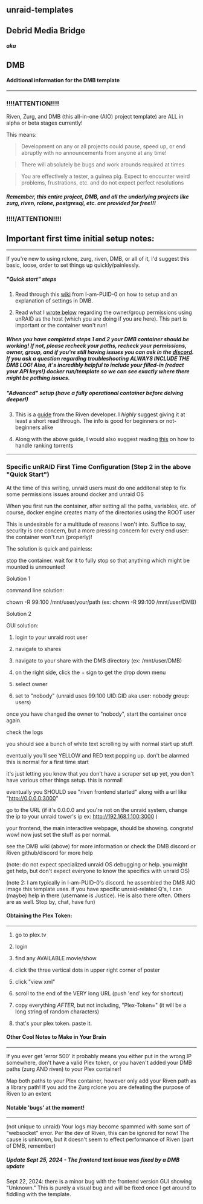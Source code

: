## unraid-templates

## Debrid Media Bridge

##### aka

## DMB

#### Additional information for the DMB template
---

### !!!!ATTENTION!!!!

Riven, Zurg, and DMB (this all-in-one (AIO) project template) are ALL in alpha or beta stages currently!

This means:

> Development on any or all projects could pause, speed up, or end abruptly with no announcements from anyone at any time!

> There will absolutely be bugs and work arounds required at times

> You are effectively a tester, a guinea pig. Expect to encounter weird problems, frustrations, etc. and do not expect perfect resolutions

##### Remember, this entire project, DMB, and all the underlying projects like zurg, riven, rclone, postgresql, etc. are provided for free!!!

### !!!!/ATTENTION!!!!


## Important first time initial setup notes:

---

If you're new to using rclone, zurg, riven, DMB, or all of it, I'd suggest this basic, loose, order to set things up quickly/painlessly.

##### "Quick start" steps

1) Read through this [wiki](https://github.com/I-am-PUID-0/DMB/wiki) from I-am-PUID-0 on how to setup and an explanation of settings in DMB.   
   
2) Read what I [wrote below](https://github.com/Unlearned6688/unraid-templates/edit/main/README.md#specific-unraid-first-time-configuration-step-2-in-the-above-quick-start) regarding the owner/group permissions using unRAID as the host (which you are doing if you are here). This part is important or the container won't run!   

##### When you have completed steps 1 and 2 your DMB container *should* be working! If not, please recheck your paths, recheck your permissions, owner, group, and if you're still having issues you can ask in the [discord](https://discord.gg/8dqKUBtbp5). If you ask a question regarding troubleshooting ALWAYS INCLUDE THE DMB LOG! Also, it's incredibly helpful to include your filled-in (redact your API keys!) docker run/template so we can see *exactly* where there might be pathing issues.

##### "Advanced" setup (have a fully operational container before delving deeper!)

3) This is a [guide](https://rivenmedia.github.io/wiki/) from the Riven developer. I *highly* suggest giving it at least a short read through. The info is good for beginners or not-beginners alike   
   
4) Along with the above guide, I would also suggest reading [this](https://dreulavelle.github.io/rank-torrent-name/users/faq/) on how to handle ranking torrents   

---   

### Specific unRAID First Time Configuration (Step 2 in the above "Quick Start")

At the time of this writing, unraid users must do one additonal step to fix some permissions issues around docker and unraid OS

When you first run the container, after setting all the paths, variables, etc. of course, docker engine creates many of the directories using the ROOT user

This is undesirable for a multitude of reasons I won't into. Suffice to say, security is one concern, but a more pressing concern for every end user: the container won't run (properly)!

The solution is quick and painless:

stop the container. wait for it to fully stop so that anything which might be mounted is unmounted!

Solution 1

command line solution:

chown -R 99:100 /mnt/user/your/path (ex: chown -R 99:100 /mnt/user/DMB)

Solution 2

GUI solution:

1. login to your unraid root user

2. navigate to shares

3. navigate to your share with the DMB directory (ex: /mnt/user/DMB)

4. on the right side, click the + sign to get the drop down menu

5. select owner

6. set to "nobody" (unraid uses 99:100 UID:GID aka user: nobody group: users)

once you have changed the owner to "nobody", start the container once again. 

check the logs

you should see a bunch of white text scrolling by with normal start up stuff. 

eventually you'll see YELLOW and RED text popping up. don't be alarmed this is normal for a first time start

it's just letting you know that you don't have a scraper set up yet, you don't have various other things setup. this is normal!

eventually you SHOULD see "riven frontend started" along with a url like "http://0.0.0.0:3000"

go to the URL (if it's 0.0.0.0 and you're not on the unraid system, change the ip to your unraid tower's ip ex: http://192.168.1.100:3000 )

your frontend, the main interactive webpage, should be showing. congrats! wow! now just set the stuff as per normal. 

see the DMB wiki (above) for more information or check the DMB discord or Riven github/discord for more help

(note: do not expect specialized unraid OS debugging or help. you might get help, but don't expect everyone to know the specifics with unraid OS)

(note 2: I am typically in I-am-PUID-0's discord. he assembled the DMB AIO image this template uses. if you have specific unraid-related Q's, I can (maybe) help in there (username is Justice). He is also there often. Others are as well. Stop by, chat, have fun)

#### Obtaining the Plex Token:
---

1. go to plex.tv

2. login 

3. find any AVAILABLE movie/show

4. click the three vertical dots in upper right corner of poster

5. click "view xml"

6. scroll to the end of the VERY long URL (push 'end' key for shortcut)

7. copy everything *AFTER*, but not including, "Plex-Token=" (it will be a long string of random characters)

8. that's your plex token. paste it.

#### Other Cool Notes to Make in Your Brain
---

If you ever get 'error 500' it probably means you either put in the wrong IP somewhere, don't have a valid Plex token, or you haven't added your DMB paths (zurg AND riven) to your Plex container!

  Map both paths to your Plex container, however only add your Riven path as a library path! If you add the Zurg rclone you are defeating the purpose of Riven to an extent

#### Notable 'bugs' at the moment!
---

(not unique to unraid) Your logs may become spammed with some sort of "websocket" error. Per the dev of Riven, this can be ignored for now! The cause is unknown, but it doesn't seem to effect performance of Riven (part of DMB, remember)

##### Update Sept 25, 2024 - The frontend text issue was fixed by a DMB update
Sept 22, 2024: there is a minor bug with the frontend version GUI showing "Unknown." This is purely a visual bug and will be fixed once I get around to fiddling with the template.
